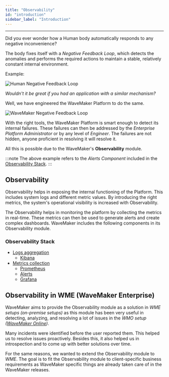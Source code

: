 ```yaml
---
title: "Observability"
id: "introduction"
sidebar_label: "Introduction"
---
```

---

Did you ever wonder how a Human body automatically responds to any negative inconvenience?

The body fixes itself with a *Negative Feedback Loop*, which detects the anomalies and performs the required actions to maintain a stable, relatively constant internal environment.

Example:

![Human Negative Feedback Loop](/learn/assets/wme-setup/wme-observability/negative-feedback-loop-human.png)

*Wouldn't it be great if you had an application with a similar mechanism?*

Well, we have engineered the WaveMaker Platform to do the same.

![WaveMaker Negative Feedback Loop](/learn/assets/wme-setup/wme-observability/negative-feedback-loop-wavemaker.png)

With the right tools, the WaveMaker Platform is smart enough to detect its internal failures. These failures can then be addressed by the *Enterprise Platform Administrator* or by any level of *Engineer*. The failures are not hidden, anyone proficient in resolving it will resolve it.

All this is possible due to the WaveMaker's **Observability** module.

:::note
The above example refers to the *Alerts Component* included in the [Observability Stack](/learn/on-premise/observability/introduction#observability-stack).
:::

## Observability

Observability helps in exposing the internal functioning of the Platform. This includes system logs and different metric values. By introducing the right metrics, the system's operational visibility is increased with Observability.

The Observability helps in monitoring the platform by collecting the metrics in real-time. These metrics can then be used to generate alerts and create complex dashboards. WaveMaker includes the following components in its Observability module.  

### Observability Stack

- [Logs aggregation](/learn/on-premise/observability/logs-aggregation/overview)
  - [Kibana](/learn/on-premise/observability/logs-aggregation/kibana)
- [Metrics collection](/learn/on-premise/observability/metrics-collection/overview)
  - [Prometheus](/learn/on-premise/observability/metrics-collection/prometheus)
  - [Alerts](/learn/on-premise/observability/metrics-collection/alerts)
  - [Grafana](/learn/on-premise/observability/metrics-collection/grafana)

## Observability in WME (WaveMaker Enterprise)

WaveMaker aims to provide the Observability module as a solution in *WME setups (on-premise setups)* as this module has been very useful in detecting, analyzing, and resolving a lot of issues in the *WMO setup ([WaveMaker Online](https://www.wavemakeronline.com/))*.

Many incidents were identified before the user reported them. This helped us to resolve issues proactively. Besides this, it also helped us in introspection and to come up with better solutions over time.

For the same reasons, we wanted to extend the Observability module to *WME*. The goal is to fit the Observability module to client-specific business requirements as WaveMaker specific things are already taken care of in the WaveMaker releases.
